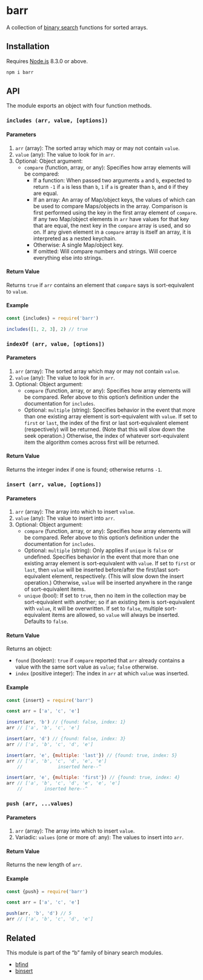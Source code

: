 # barr

A collection of [binary search](https://en.wikipedia.org/wiki/Binary_search_algorithm) functions for sorted arrays.

## Installation

Requires [Node.js](https://nodejs.org/) 8.3.0 or above.

```bash
npm i barr
```

## API

The module exports an object with four function methods.

### `includes (arr, value, [options])`

#### Parameters

1. `arr` (array): The sorted array which may or may not contain `value`.
2. `value` (any): The value to look for in `arr`.
3. Optional: Object argument:
    * `compare` (function, array, or any): Specifies how array elements will be compared:
        * If a function: When passed two arguments `a` and `b`, expected to return `-1` if `a` is less than `b`, `1` if `a` is greater than `b`, and `0` if they are equal.
        * If an array: An array of Map/object keys, the values of which can be used to compare Maps/objects in the array. Comparison is first performed using the key in the first array element of `compare`. If any two Map/object elements in `arr` have values for that key that are equal, the next key in the `compare` array is used, and so on. If any given element in a `compare` array is itself an array, it is interpreted as a nested keychain.
        * Otherwise: A single Map/object key.
        * If omitted: Will compare numbers and strings. Will coerce everything else into strings.

#### Return Value

Returns `true` if `arr` contains an element that `compare` says is sort-equivalent to `value`.

#### Example

```javascript
const {includes} = require('barr')

includes([1, 2, 3], 2) // true
```

### `indexOf (arr, value, [options])`

#### Parameters

1. `arr` (array): The sorted array which may or may not contain `value`.
2. `value` (any): The value to look for in `arr`.
3. Optional: Object argument:
    * `compare` (function, array, or any): Specifies how array elements will be compared. Refer above to this option’s definition under the documentation for `includes`.
    * Optional: `multiple` (string): Specifies behavior in the event that more than one existing array element is sort-equivalent with `value`. If set to `first` or `last`, the index of the first or last sort-equivalent element (respectively) will be returned. (Note that this will slow down the seek operation.) Otherwise, the index of whatever sort-equivalent item the algorithm comes across first will be returned.

#### Return Value

Returns the integer index if one is found; otherwise returns `-1`.

### `insert (arr, value, [options])`

#### Parameters

1. `arr` (array): The array into which to insert `value`.
2. `value` (any): The value to insert into `arr`.
3. Optional: Object argument:
    * `compare` (function, array, or any): Specifies how array elements will be compared. Refer above to this option’s definition under the documentation for `includes`.
    * Optional: `multiple` (string): Only applies if `unique` is `false` or undefined. Specifies behavior in the event that more than one existing array element is sort-equivalent with `value`. If set to `first` or `last`, then `value` will be inserted before/after the first/last sort-equivalent element, respectively. (This will slow down the insert operation.) Otherwise, `value` will be inserted anywhere in the range of sort-equivalent items.
    * `unique` (bool): If set to `true`, then no item in the collection may be sort-equivalent with another; so if an existing item is sort-equivalent with `value`, it will be overwritten. If set to `false`, multiple sort-equivalent items are allowed, so `value` will always be inserted. Defaults to `false`.

#### Return Value

Returns an object:

* `found` (boolean): `true` if `compare` reported that `arr` already contains a value with the same sort value as `value`; `false` otherwise.
* `index` (positive integer): The index in `arr` at which `value` was inserted.

#### Example

```javascript
const {insert} = require('barr')

const arr = ['a', 'c', 'e']

insert(arr, 'b') // {found: false, index: 1}
arr // ['a', 'b', 'c', 'e']

insert(arr, 'd') // {found: false, index: 3}
arr // ['a', 'b', 'c', 'd', 'e']

insert(arr, 'e', {multiple: 'last'}) // {found: true, index: 5}
arr // ['a', 'b', 'c', 'd', 'e', 'e']
    //             inserted here--^

insert(arr, 'e', {multiple: 'first'}) // {found: true, index: 4}
arr // ['a', 'b', 'c', 'd', 'e', 'e', 'e']
    //        inserted here--^
```

### `push (arr, ...values)`

#### Parameters

1. `arr` (array): The array into which to insert `value`.
2. Variadic: `values` (one or more of: any): The values to insert into `arr`.

#### Return Value

Returns the new length of `arr`.

#### Example

```javascript
const {push} = require('barr')

const arr = ['a', 'c', 'e']

push(arr, 'b', 'd') // 5
arr // ['a', 'b', 'c', 'd', 'e']
```

## Related

This module is part of the “b” family of binary search modules.

* [bfind](https://github.com/lamansky/bfind)
* [binsert](https://github.com/lamansky/binsert)
